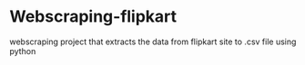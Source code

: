 # Webscraping-flipkart
webscraping project that extracts the data from flipkart site to .csv file using python
